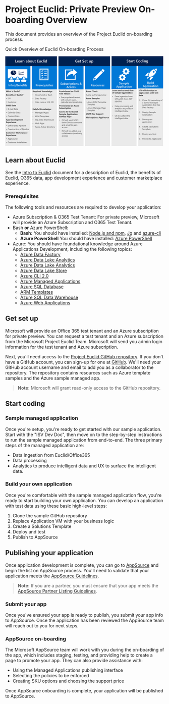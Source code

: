 # Project Euclid: Private Preview On-boarding Overview

This document provides an overview of the Project Euclid on-boarding process.

Quick Overview of Euclid On-boarding Process

![](doc-images/onboard-overview.png)

## Learn about Euclid

See the [Intro to Euclid](Intro-to-Euclid.md) document for a description of Euclid,
the benefits of Euclid, O365 data, app development experience and customer
marketplace experience.

### Prerequisites

The following tools and resources are required to develop your application:

- Azure Subscription & O365 Test Tenant: For private preview, Microsoft will provide an Azure Subscription and O365 Test Tenant.
- Bash **or** Azure PowerShell:
    - **Bash:** You should have installed: [Node.js and npm](https://docs.npmjs.com/getting-started/installing-node), [Jq](https://stedolan.github.io/jq/download/) and [azure-cli](https://docs.microsoft.com/en-us/azure/cli-install-nodejs)
    - **Azure PowerShell** You should have installed: [Azure PowerShell](https://docs.microsoft.com/en-us/powershell/azure/install-azurerm-ps?view=azurermps-4.4.0)
- Azure: You should have foundational knowledge around Azure Applications Development, including the following topics:
    - [Azure Data Factory](https://docs.microsoft.com/en-us/azure/data-factory/)
    - [Azure Data Lake Analytics](https://docs.microsoft.com/en-us/azure/data-lake-analytics/)
    - [Azure Data Lake Analytics](https://docs.microsoft.com/en-us/azure/data-lake-analytics/)
    - [Azure Data Lake Store](https://docs.microsoft.com/en-us/azure/data-lake-store/)
    - [Azure CLI 2.0](https://docs.microsoft.com/en-us/cli/azure/overview?view=azure-cli-latest)
    - [Azure Managed Applications](https://azure.microsoft.com/en-us/roadmap/azure-managed-applications/)
    - [Azure SQL Database](https://docs.microsoft.com/en-us/azure/sql-database/)
    - [ARM Templates](https://docs.microsoft.com/en-us/azure/azure-resource-manager/resource-group-authoring-templates)
    - [Azure SQL Data Warehouse](https://docs.microsoft.com/en-us/azure/sql-data-warehouse/)
    - [Azure Web Applications](https://docs.microsoft.com/en-us/azure/app-service/app-service-web-overview)

## Get set up

Microsoft will provide an Office 365 test tenant and an Azure subscription for private preview. You can request a test tenant and an Azure subscription from the Microsoft Project Euclid Team. Microsoft will send you admin login information for the test tenant and Azure subscription.

Next, you'll need access to the [Project Euclid GitHub repository](https://github.com/OfficeDev/EuclidSampleAppExternal). If you don't have a GitHub account, you can sign-up for one at [GitHub](https://github.com). We'll need your GitHub account username and email to add you as a collaborator to the repository. The repository contains resources such as Azure template samples and the Azure sample managed app.

> **Note:** Microsoft will grant read-only access to the GitHub repository. 

## Start coding

### Sample managed application

Once you're setup, you're ready to get started with our sample application. Start with the "ISV Dev Doc", then move on to the step-by-step instructions to run the sample managed application from end-to-end. The three primary steps of the managed application are:

- Data Ingestion from Euclid/Office365
- Data processing
- Analytics to produce intelligent data and UX to surface the intelligent data.

### Build your own application

Once you're comfortable with the sample managed application flow, you're ready to start building your own application. You can develop an application with test data using these basic high-level steps:

1. Clone the sample GitHub repository
1. Replace Application VM with your business logic
1. Create a Solutions Template 
1. Deploy and test
1. Publish to AppSource

## Publishing your application

Once application development is complete, you can go to [AppSource](https://appsource.microsoft.com/en-us/partners/list-an-app) and begin the list on AppSource process. You'll need to validate that your application meets the [AppSource Guidelines](https://smp-cdn-prod.azureedge.net/documents/AppsourceGuidelines/Microsoft%20AppSource%20app%20review%20guidelines.pdf). 

> **Note:** If you are a partner, you must ensure that your app meets the [AppSource Partner Listing Guidelines](https://smp-cdn-prod.azureedge.net/documents/Microsoft%20AppSource%20Partner%20Listing%20Guidelines.pdf).

### Submit your app

Once you've ensured your app is ready to publish, you submit your app info to AppSource. Once the application has been reviewed the AppSource team will reach out to you for next steps.

### AppSource on-boarding

The Microsoft AppSource team will work with you during the on-boarding of the app, which includes staging, testing, and providing help to create a page to promote your app. They can also provide assistance with:

- Using the Managed Applications publishing interface
- Selecting the policies to be enforced 
- Creating SKU options and choosing the support price

Once AppSource onboarding is complete, your application will be published to AppSource.